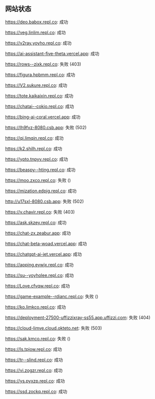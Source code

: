 ## 网站状态
https://deo.babox.repl.co: 成功

https://veg.linlim.repl.co: 成功

https://v2ray.yoyho.repl.co: 成功

https://ai-assistant-five-theta.vercel.app: 成功

https://rows--zixk.repl.co: 失败 (403)

https://figura.hpbmm.repl.co: 成功

https://V2.sukure.repl.co: 成功

https://tote.kaikaixin.repl.co: 成功

https://chatai--cokio.repl.co: 成功

https://bing-ai-coral.vercel.app: 成功

https://lh9fvz-8080.csb.app: 失败 (502)

https://qi.limqin.repl.co: 成功

https://k2.shilh.repl.co: 成功

https://ypto.tnpyv.repl.co: 成功

https://beaspy--hting.repl.co: 成功

https://moo.zxco.repl.co: 失败 ()

https://mization.edpjg.repl.co: 成功

http://u17sxl-8080.csb.app: 失败 (502)

https://v.chavir.repl.co: 失败 (403)

https://ask.skzey.repl.co: 成功

https://chat-zx.zeabur.app: 成功

https://chat-beta-woad.vercel.app: 成功

https://chatgpt-ai-jet.vercel.app: 成功

https://apping.eywjx.repl.co: 成功

https://su--yoyholee.repl.co: 成功

https://Love.cfvqw.repl.co: 成功

https://game-example--rdianc.repl.co: 失败 ()

https://ko.limkco.repl.co: 成功

https://deployment-27500-uffizzixray-ss55.app.uffizzi.com: 失败 (404)

https://cloud-limve.cloud.okteto.net: 失败 (503)

https://sak.kmco.repl.co: 失败 ()

https://ls.tpjow.repl.co: 成功

https://tr--slind.repl.co: 成功

https://vi.zogzr.repl.co: 成功

https://ys.pyxzp.repl.co: 成功

https://ssd.zockq.repl.co: 成功

